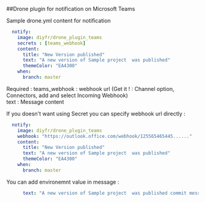 ##Drone plugin for notification on Microsoft Teams

Sample drone.yml content for notification  
```yaml
  notify:
    image: diyfr/drone_plugin_teams
    secrets : [teams_webhook]
    content:
      title: "New Version published"
      text: "A new version of Sample project  was published"
      themeColor: "EA4300"
    when:
      branch: master
```
Required : 
teams_webhook :  webhook url   (Get it ! : Channel option, Connectors, add and select Incoming Webhook)  
text : Message content  

If you doesn't want using Secret you can specify webhook url directly :

```yaml
  notify:
    image: diyfr/drone_plugin_teams
    webhook: "https://outlook.office.com/webhook/125565465445......"
    content:
      title: "New Version published"
      text: "A new version of Sample project  was published"
      themeColor: "EA4300"
    when:
      branch: master
```
You can add environemnt value in message :
```yaml
      text: "A new version of Sample project  was published commit message : ${CI_COMMIT_MESSAGE}"
```
